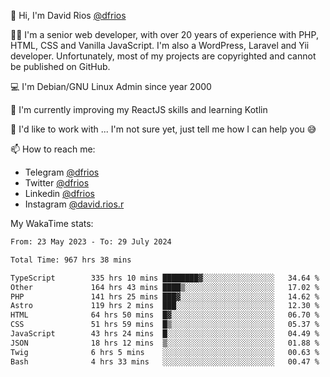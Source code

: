 👋 Hi, I'm David Rios [@dfrios](https://github.com/dfrios)

👨‍💻 I'm a senior web developer, with over 20 years of experience with PHP, HTML, CSS and Vanilla JavaScript. I'm also a WordPress, Laravel and Yii developer. Unfortunately, most of my projects are copyrighted and cannot be published on GitHub.

💻 I'm Debian/GNU Linux Admin since year 2000

🌱 I'm currently improving my ReactJS skills and learning Kotlin

💞️ I'd like to work with ... I'm not sure yet, just tell me how I can help you 😅


📫 How to reach me:
* Telegram [@dfrios](https://t.me/dfrios)
* Twitter [@dfrios](https://twitter.com/dfrios)
* Linkedin [@dfrios](https://linkedin.com/in/dfrios)
* Instagram [@david.rios.r](https://instagram.com/david.rios.r)



My WakaTime stats:
<!--START_SECTION:waka-->

```txt
From: 23 May 2023 - To: 29 July 2024

Total Time: 967 hrs 38 mins

TypeScript        335 hrs 10 mins ████████▓░░░░░░░░░░░░░░░░   34.64 %
Other             164 hrs 43 mins ████▒░░░░░░░░░░░░░░░░░░░░   17.02 %
PHP               141 hrs 25 mins ███▓░░░░░░░░░░░░░░░░░░░░░   14.62 %
Astro             119 hrs 2 mins  ███░░░░░░░░░░░░░░░░░░░░░░   12.30 %
HTML              64 hrs 50 mins  █▓░░░░░░░░░░░░░░░░░░░░░░░   06.70 %
CSS               51 hrs 59 mins  █▒░░░░░░░░░░░░░░░░░░░░░░░   05.37 %
JavaScript        43 hrs 24 mins  █░░░░░░░░░░░░░░░░░░░░░░░░   04.49 %
JSON              18 hrs 12 mins  ▒░░░░░░░░░░░░░░░░░░░░░░░░   01.88 %
Twig              6 hrs 5 mins    ░░░░░░░░░░░░░░░░░░░░░░░░░   00.63 %
Bash              4 hrs 33 mins   ░░░░░░░░░░░░░░░░░░░░░░░░░   00.47 %
```

<!--END_SECTION:waka-->

